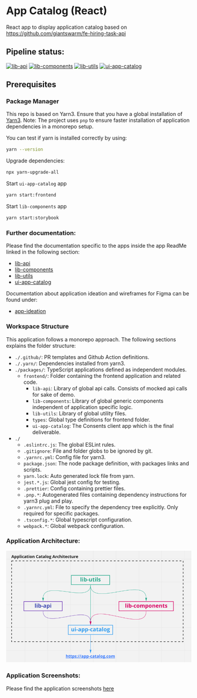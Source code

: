 # App Catalog (React)

React app to display application catalog based on https://github.com/giantswarm/fe-hiring-task-api

## Pipeline status:

[![lib-api](https://github.com/Akash-M/app-catalog/actions/workflows/lib-api-workflow.yaml/badge.svg)](https://github.com/Akash-M/app-catalog/actions/workflows/lib-api-workflow.yaml)
[![lib-components](https://github.com/Akash-M/app-catalog/actions/workflows/lib-components-workflow.yaml/badge.svg)](https://github.com/Akash-M/app-catalog/actions/workflows/lib-components-workflow.yaml)
[![lib-utils](https://github.com/Akash-M/app-catalog/actions/workflows/lib-utils-workflow.yaml/badge.svg)](https://github.com/Akash-M/app-catalog/actions/workflows/lib-utils-workflow.yaml)
[![ui-app-catalog](https://github.com/Akash-M/app-catalog/actions/workflows/ui-app-catalog-workflow.yaml/badge.svg)](https://github.com/Akash-M/app-catalog/actions/workflows/ui-app-catalog-workflow.yaml)

## Prerequisites

### Package Manager

This repo is based on Yarn3. Ensure that you have a global installation of
[Yarn3](https://yarnpkg.com/getting-started/install#global-install).
Note: The project uses `pnp` to ensure faster installation of application dependencies in a monorepo setup.

You can test if yarn is installed correctly by using:

```sh
yarn --version
```

Upgrade dependencies:

```sh
npx yarn-upgrade-all
```

Start `ui-app-catalog` app

```sh
yarn start:frontend
```

Start `lib-components` app

```sh
yarn start:storybook
```

### Further documentation:

Please find the documentation specific to the apps inside the app ReadMe linked in the following section:

- [lib-api](packages/frontend/lib-api/README.md)
- [lib-components](packages/frontend/lib-components/README.md)
- [lib-utils](packages/frontend/lib-utils/README.md)
- [ui-app-catalog](packages/frontend/ui-app-catalog/README.md)

Documentation about application ideation and wireframes for Figma can be found under:

- [app-ideation](app-ideation/README.md)

### Workspace Structure

This application follows a monorepo approach. The following sections explains the folder structure:

- `./.github/`: PR templates and Github Action definitions.
- `./.yarn/`: Dependencies installed from yarn3.
- `./packages/`: TypeScript applications defined as independent modules.
  - `frontend/`: Folder containing the frontend application and related code.
    - `lib-api`: Library of global api calls. Consists of mocked api calls for sake of demo.
    - `lib-components`: Library of global generic components independent of application specific logic.
    - `lib-utils`: Library of global utility files.
    - `types`: Global type definitions for frontend folder.
    - `ui-app-catalog`: The Consents client app which is the final deliverable.
- `./`
  - `.eslintrc.js`: The global ESLint rules.
  - `.gitignore`: File and folder globs to be ignored by git.
  - `.yarnrc.yml`: Config file for yarn3.
  - `package.json`: The node package definition, with packages links and scripts.
  - `yarn.lock`: Auto generated lock file from yarn.
  - `jest.*.js`: Global jest config for testing.
  - `.prettier`: Config containing prettier files.
  - `.pnp.*`: Autogenerated files containing dependency instructions for yarn3 plug and play.
  - `.yarnrc.yml`: File to specify the dependency tree explicitly. Only required for specific packages.
  - `.tsconfig.*`: Global typescript configuration.
  - `webpack.*`: Global webpack configuration.

### Application Architecture:

![img.png](img.png)

### Application Screenshots:

Please find the application screenshots [here](/screenshots)
